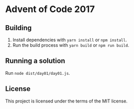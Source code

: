 # Advent of Code 2017

## Building

1. Install dependencies with `yarn install` or `npm install`.
2. Run the build process with `yarn build` or `npm run build`.

## Running a solution

Run `node dist/day01/day01.js`.

## License

This project is licensed under the terms of the MIT license.

